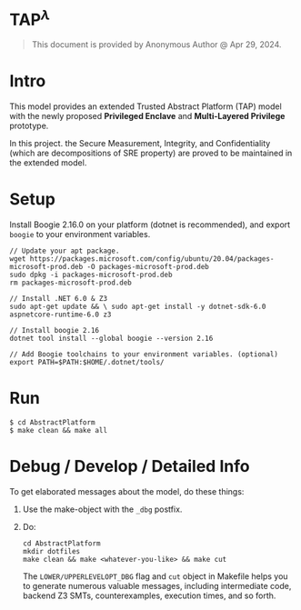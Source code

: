# $\text{TAP}^{\lambda}$
> This document is provided by Anonymous Author @ Apr 29, 2024.
# Intro
This model provides an extended Trusted Abstract Platform (TAP) model with the newly proposed **Privileged Enclave** and **Multi-Layered Privilege** prototype.

In this project. the Secure Measurement, Integrity, and Confidentiality (which are decompositions of SRE property) are proved to be maintained in the extended model.
# Setup
Install Boogie 2.16.0 on your platform (dotnet is recommended), and export `boogie` to your environment variables.


    // Update your apt package.
    wget https://packages.microsoft.com/config/ubuntu/20.04/packages-microsoft-prod.deb -O packages-microsoft-prod.deb
    sudo dpkg -i packages-microsoft-prod.deb
    rm packages-microsoft-prod.deb

    // Install .NET 6.0 & Z3
    sudo apt-get update && \ sudo apt-get install -y dotnet-sdk-6.0 aspnetcore-runtime-6.0 z3
    
    // Install boogie 2.16
    dotnet tool install --global boogie --version 2.16

    // Add Boogie toolchains to your environment variables. (optional)
    export PATH=$PATH:$HOME/.dotnet/tools/

    
# Run
    $ cd AbstractPlatform
    $ make clean && make all
# Debug / Develop / Detailed Info
To get elaborated messages about the model, do these things:
1. Use the make-object with the `_dbg` postfix.
2. Do: 
   
    ```
    cd AbstractPlatform   
    mkdir dotfiles
    make clean && make <whatever-you-like> && make cut
    ```
    The `LOWER/UPPERLEVELOPT_DBG` flag and `cut` object in Makefile helps you to generate numerous valuable messages, including intermediate code, backend Z3 SMTs, counterexamples, execution times, and so forth.

<!-- # Setup

First, you will need to install [boogie](https://github.com/boogie-org/boogie). You'll also need to set the BOOGIE environment variable to point to the boogie executable on your system. For example, I set it as follows:

    $ export BOOGIE="mono ~/research/verification/boogie/Binaries/Boogie.exe"

# Abstract Trusted Platform

The trusted abstract platform (TAP) is in AbstractPlatform.

## Running The TAP Proofs

    $ cd AbstractPlatform
    $ make

Don't forget to set $BOOGIE

# Refinement Proofs

The code is in SanctumRefinementProof.bpl and SGXRefinementProof.bpl.

## Running the Refinement Proofs.
    
Just run make!

# Sanctum Model

Sanctum contains all of the Sanctum model.

* Sanctum/Common defines common, types, constants and functions.
* Sanctum/Host/OS.bpl contains functions that would be implemented in the operating system.
* Sanctum/MMU contains the MMU. See below for details.
* Sanctum/Sanctum contains the Sanctum model and non-interference proofs.

## Executing the Proofs

To run all proofs for the Sanctum model (including the MMU proof), just run make in Sanctum.

    $ cd Sanctum
    $ make

Running all the proofs may take several minutes. (There are a couple of extra proofs that aren't mentioned in the paper here.)

# SGX Model
    
The SGX model is in SGX.  There is nothing to run here.
 -->
